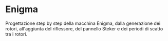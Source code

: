 # Enigma
Progettazione step by step della macchina Enigma, dalla generazione dei rotori, all'aggiunta del riflessore, del pannello Steker e dei periodi di scatto tra i rotori.
